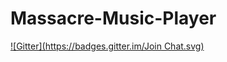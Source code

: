 Massacre-Music-Player
=====================
[![Gitter](https://badges.gitter.im/Join Chat.svg)](https://gitter.im/Saurabh1402/Massacre-Music-Player?utm_source=badge&utm_medium=badge&utm_campaign=pr-badge&utm_content=badge)
